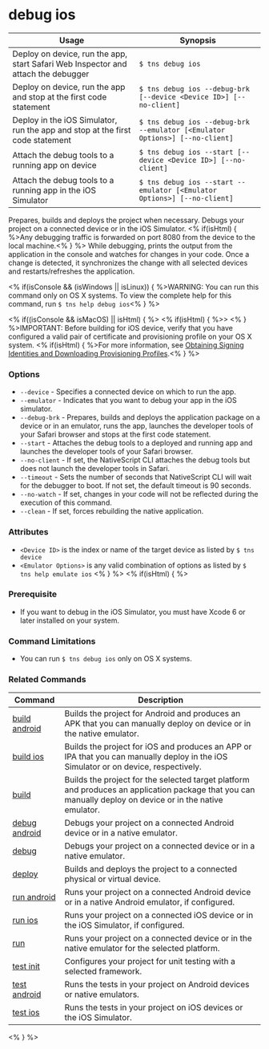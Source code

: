debug ios
==========

Usage | Synopsis
---|---
Deploy on device, run the app, start Safari Web Inspector and attach the debugger | `$ tns debug ios`
Deploy on device, run the app and stop at the first code statement | `$ tns debug ios --debug-brk [--device <Device ID>] [--no-client]`
Deploy in the iOS Simulator, run the app and stop at the first code statement | `$ tns debug ios --debug-brk --emulator [<Emulator Options>] [--no-client]`
Attach the debug tools to a running app on device | `$ tns debug ios --start [--device <Device ID>] [--no-client]`
Attach the debug tools to a running app in the iOS Simulator | `$ tns debug ios --start --emulator [<Emulator Options>] [--no-client]`

Prepares, builds and deploys the project when necessary. Debugs your project on a connected device or in the iOS Simulator. <% if(isHtml) { %>Any debugging traffic is forwarded on port 8080 from the device to the local machine.<% } %>
While debugging, prints the output from the application in the console and watches for changes in your code. Once a change is detected, it synchronizes the change with all selected devices and restarts/refreshes the application.

<% if(isConsole && (isWindows || isLinux)) { %>WARNING: You can run this command only on OS X systems. To view the complete help for this command, run `$ tns help debug ios`<% } %>

<% if((isConsole && isMacOS) || isHtml) { %>
<% if(isHtml) { %>> <% } %>IMPORTANT: Before building for iOS device, verify that you have configured a valid pair of certificate and provisioning profile on your OS X system. <% if(isHtml) { %>For more information, see [Obtaining Signing Identities and Downloading Provisioning Profiles](https://developer.apple.com/library/mac/recipes/xcode_help-accounts_preferences/articles/obtain_certificates_and_provisioning_profiles.html).<% } %>

### Options
* `--device` - Specifies a connected device on which to run the app.
* `--emulator` - Indicates that you want to debug your app in the iOS simulator.
* `--debug-brk` - Prepares, builds and deploys the application package on a device or in an emulator, runs the app, launches the developer tools of your Safari browser and stops at the first code statement.
* `--start` - Attaches the debug tools to a deployed and running app and launches the developer tools of your Safari browser.
* `--no-client` - If set, the NativeScript CLI attaches the debug tools but does not launch the developer tools in Safari.
* `--timeout` - Sets the number of seconds that NativeScript CLI will wait for the debugger to boot. If not set, the default timeout is 90 seconds.
* `--no-watch` - If set, changes in your code will not be reflected during the execution of this command.
* `--clean` - If set, forces rebuilding the native application.

### Attributes
* `<Device ID>` is the index or name of the target device as listed by `$ tns device`
* `<Emulator Options>` is any valid combination of options as listed by `$ tns help emulate ios`
<% } %>
<% if(isHtml) { %>
### Prerequisite

* If you want to debug in the iOS Simulator, you must have Xcode 6 or later installed on your system.

### Command Limitations

* You can run `$ tns debug ios` only on OS X systems.

### Related Commands

Command | Description
----------|----------
[build android](build-android.html) | Builds the project for Android and produces an APK that you can manually deploy on device or in the native emulator.
[build ios](build-ios.html) | Builds the project for iOS and produces an APP or IPA that you can manually deploy in the iOS Simulator or on device, respectively.
[build](build.html) | Builds the project for the selected target platform and produces an application package that you can manually deploy on device or in the native emulator.
[debug android](debug-android.html) | Debugs your project on a connected Android device or in a native emulator.
[debug](debug.html) | Debugs your project on a connected device or in a native emulator.
[deploy](deploy.html) | Builds and deploys the project to a connected physical or virtual device.
[run android](run-android.html) | Runs your project on a connected Android device or in a native Android emulator, if configured.
[run ios](run-ios.html) | Runs your project on a connected iOS device or in the iOS Simulator, if configured.
[run](run.html) | Runs your project on a connected device or in the native emulator for the selected platform.
[test init](test-init.html) | Configures your project for unit testing with a selected framework.
[test android](test-android.html) | Runs the tests in your project on Android devices or native emulators.
[test ios](test-ios.html) | Runs the tests in your project on iOS devices or the iOS Simulator.
<% } %>